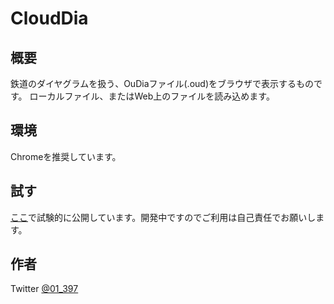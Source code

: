 # CloudDia
## 概要
鉄道のダイヤグラムを扱う、OuDiaファイル(.oud)をブラウザで表示するものです。
ローカルファイル、またはWeb上のファイルを読み込めます。
## 環境
Chromeを推奨しています。


## 試す
[ここ](http://onemu.starfree.jp/clouddia/)で試験的に公開しています。開発中ですのでご利用は自己責任でお願いします。

## 作者
Twitter [@01_397](https://twitter.com/01_397)
